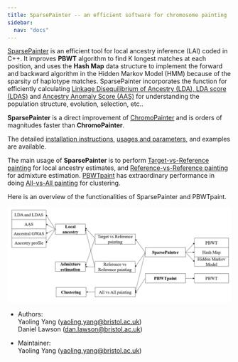 ```yaml
---
title: SparsePainter -- an efficient software for chromosome painting
sidebar:
  nav: "docs"
---
```


[SparsePainter](https://github.com/YaolingYang/SparsePainter) is an efficient tool for local ancestry inference (LAI) coded in C++. It improves **PBWT** algorithm to find K longest matches at each position, and uses the **Hash Map** data structure to implement the forward and backward algorithm in the Hidden Markov Model (HMM) because of the sparsity of haplotype matches. SparsePainter incorporates the function for efficiently calculating [Linkage Disequilibrium of Ancestry (LDA), LDA score (LDAS)](https://github.com/YaolingYang/LDAandLDAscore) and [Ancestry Anomaly Score (AAS)](https://github.com/danjlawson/ms_paper) for understanding the population structure, evolution, selection, etc..  

**SparsePainter** is a direct improvement of [ChromoPainter](https://people.maths.bris.ac.uk/~madjl/finestructure-old/chromopainter_info.html) and is orders of magnitudes faster than **ChromoPainter**.

The detailed [installation instructions](https://sparsepainter.github.io/Installation.html), 
[usages and parameters](https://sparsepainter.github.io/Usages.html), and examples are available.  

The main usage of **SparsePainter** is to perform [Target-vs-Reference painting](https://sparsepainter.github.io/example/Target-vs-Reference-painting.html) for local ancestry estimates, and
[Reference-vs-Reference painting](https://sparsepainter.github.io/example/Reference-vs-Reference-painting.html) for admixture estimation. [PBWTpaint](https://github.com/richarddurbin/pbwt) has extraordinary performance in doing 
[All-vs-All painting](https://sparsepainter.github.io/example/All-vs-All-painting.html) for clustering. 

Here is an overview of the functionalities of SparsePainter and PBWTpaint.

![overview](/images/overview.png)

-   Authors:  
    Yaoling Yang (<yaoling.yang@bristol.ac.uk>)  
    Daniel Lawson (<dan.lawson@bristol.ac.uk>)

-   Maintainer:  
    Yaoling Yang (<yaoling.yang@bristol.ac.uk>)

